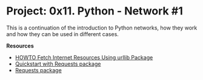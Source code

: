 # __Project: 0x11. Python - Network #1__

This is a continuation of the introduction to Python networks, how they work and how they can be used in different cases.

__Resources__

- [HOWTO Fetch Internet Resources Using urllib Package](https://docs.python.org/3/howto/urllib2.html)
- [Quickstart with Requests package](https://requests.readthedocs.io/en/latest/)
- [Requests package](https://pypi.org/project/requests/)
